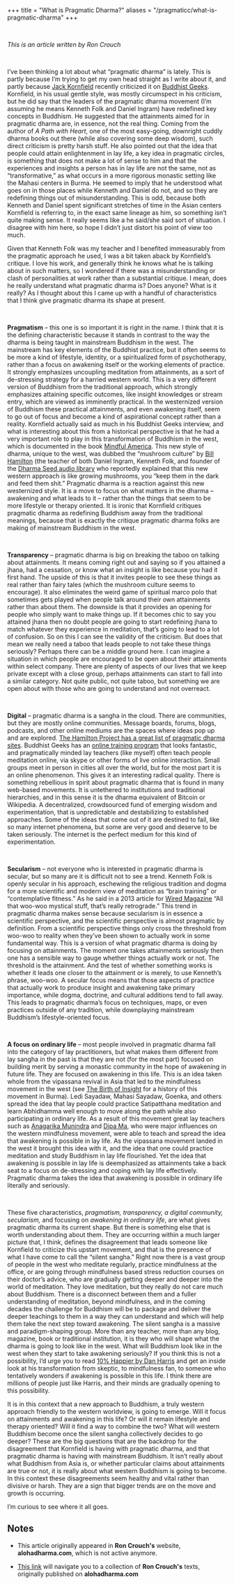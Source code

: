 +++
title = "What is Pragmatic Dharma?"
aliases = "/pragmaticc/what-is-pragmatic-dharma"
+++

<br>

*This is an article written by Ron Crouch*

<br>

I’ve been thinking a lot about what “pragmatic dharma” is lately. This is partly because I’m trying to get my own head straight as I write about it, and partly because [Jack Kornfield](https://www.jackkornfield.com) recently criticized it on [Buddhist Geeks](http://podbay.fm/show/211752923/e/1442707200?autostart=1).
Kornfield, in his usual gentle style, was mostly circumspect in his criticism, but he did say that the leaders of the pragmatic dharma movement (I’m assuming he means Kenneth Folk and Daniel Ingram) have redefined key concepts in Buddhism. He suggested that the attainments aimed for in pragmatic dharma are, in essence, not the real thing. Coming from the author of *A Path with Heart*, one of the most easy-going, downright cuddly dharma books out there (while also covering some deep wisdom), such direct criticism is pretty harsh stuff. He also pointed out that the idea that people could attain enlightenment in lay life, a key idea in pragmatic circles, is something that does not make a lot of sense to him and that the experiences and insights a person has in lay life are not the same, not as “transformative,” as what occurs in a more rigorous monastic setting like the Mahasi centers in Burma. He seemed to imply that he understood what goes on in those places while Kenneth and Daniel do not, and so they are redefining things out of misunderstanding. This is odd, because both Kenneth and Daniel spent significant stretches of time in the Asian centers Kornfield is referring to, in the exact same lineage as him, so something isn’t quite making sense. It really seems like a he said/she said sort of situation. I disagree with him here, so hope I didn’t just distort his point of view too much.

Given that Kenneth Folk was my teacher and I benefited immeasurably from the pragmatic approach he used, I was a bit taken aback by Kornfield’s critique. I love his work, and generally think he knows what he is talking about in such matters, so I wondered if there was a misunderstanding or clash of personalities at work rather than a substantial critique. I mean, does he really understand what pragmatic dharma is? Does anyone? What is it really? As I thought about this I came up with a handful of characteristics that I think give pragmatic dharma its shape at present.

<br>

**Pragmatism** – this one is so important it is right in the name. I think that it is the defining characteristic because it stands in contrast to the way the dharma is being taught in mainstream Buddhism in the west. The mainstream has key elements of the Buddhist practice, but it often seems to be more a kind of lifestyle, identity, or a spiritualized form of psychotherapy, rather than a focus on awakening itself or the working elements of practice. It strongly emphasizes uncoupling meditation from attainments, as a sort of de-stressing strategy for a harried western world. This is a very different version of Buddhism from the traditional approach, which strongly emphasizes attaining specific outcomes, like insight knowledges or stream entry, which are viewed as imminently practical. In the westernized version of Buddhism these practical attainments, and even awakening itself, seem to go out of focus and become a kind of aspirational concept rather than a reality. Kornfield actually said as much in his Buddhist Geeks interview, and what is interesting about this from a historical perspective is that he had a very important role to play in this transformation of Buddhism in the west, which is documented in the book [Mindful America](http://www.amazon.com/Mindful-America-Transformation-Buddhist-Meditation/dp/0199827818).
This new style of dharma, unique to the west, was dubbed the “mushroom culture” by [Bill Hamilton](http://www.amazon.com/Saints-Psychopaths-William-L-Hamilton/dp/0964490404)
(the teacher of both Daniel Ingram, Kenneth Folk, and founder of the [Dharma Seed audio library](http://dharmaseed.org) who reportedly explained that this new western approach is like growing mushrooms, you “keep them in the dark and feed them shit.” Pragmatic dharma is a reaction against this new westernized style. It is a move to focus on what matters in the dharma – awakening and what leads to it – rather than the things that seem to be more lifestyle or therapy oriented. It is ironic that Kornfield critiques pragmatic dharma as redefining Buddhism away from the traditional meanings, because that is exactly the critique pragmatic dharma folks are making of mainstream Buddhism in the west.

<br>

**Transparency** – pragmatic dharma is big on breaking the taboo on talking about attainments. It means coming right out and saying so if you attained a jhana, had a cessation, or know what an insight is like because you had it first hand. The upside of this is that it invites people to see these things as real rather than fairy tales (which the mushroom culture seems to encourage). It also eliminates the weird game of spiritual marco polo that sometimes gets played when people talk around their own attainments rather than about them. The downside is that it provides an opening for people who simply want to make things up. If it becomes chic to say you attained jhana then no doubt people are going to start redefining jhana to match whatever they experience in meditation, that’s going to lead to a lot of confusion. So on this I can see the validity of the criticism. But does that mean we really need a taboo that leads people to not take these things seriously? Perhaps there can be a middle ground here. I can imagine a situation in which people are encouraged to be open about their attainments within select company. There are plenty of aspects of our lives that we keep private except with a close group, perhaps attainments can start to fall into a similar category. Not quite public, not quite taboo, but something we are open about with those who are going to understand and not overreact.

<br>

**Digital** – pragmatic dharma is a sangha in the cloud. There are communities, but they are mostly online communities. Message boards, forums, blogs, podcasts, and other online mediums are the spaces where ideas pop up and are explored. [The Hamilton Project has a great list of pragmatic dharma sites](http://thehamiltonproject.blogspot.com.ee/2011/04/pragmatic-dharma-on-rise.html).
Buddhist Geeks has an [online training program](http://www.buddhistgeeks.com/dojo) that looks fantastic, and pragmatically minded lay teachers (like myself) often teach people meditation online, via skype or other forms of live online interaction. Small groups meet in person in cities all over the world, but for the most part it is an online phenomenon. This gives it an interesting radical quality. There is something rebellious in spirit about pragmatic dharma that is found in many web-based movements. It is untethered to institutions and traditional hierarchies, and in this sense it is the dharma equivalent of Bitcoin or Wikipedia. A decentralized, crowdsourced fund of emerging wisdom and experimentation, that is unpredictable and destabilizing to established approaches. Some of the ideas that come out of it are destined to fail, like so many internet phenomena, but some are very good and deserve to be taken seriously. The internet is the perfect medium for this kind of experimentation.

<br>

**Secularism** – not everyone who is interested in pragmatic dharma is secular, but so many are it is difficult not to see a trend. Kenneth Folk is openly secular in his approach, eschewing the religious tradition and dogma for a more scientific and modern view of meditation as “brain training” or “contemplative fitness.” As he said in a 2013 article for [Wired Magazine](http://www.wired.com/2013/06/meditation-mindfulness-silicon-valley) “All that woo-woo mystical stuff, that’s really retrograde.”  This trend in pragmatic dharma makes sense because secularism is in essence a scientific perspective, and the scientific perspective is almost pragmatic by definition. From a scientific perspective things only cross the threshold from woo-woo to reality when they’ve been shown to actually work in some fundamental way. This is a version of what pragmatic dharma is doing by focusing on attainments. The moment one takes attainments seriously then one has a sensible way to gauge whether things actually work or not. The threshold is the attainment. And the test of whether something works is whether it leads one closer to the attainment or is merely, to use Kenneth’s phrase, woo-woo. A secular focus means that those aspects of practice that actually work to produce insight and awakening take primary importance, while dogma, doctrine, and cultural additions tend to fall away. This leads to pragmatic dharma’s focus on techniques, maps, or even practices outside of any tradition, while downplaying mainstream Buddhism’s lifestyle-oriented focus.

<br>

**A focus on ordinary life** – most people involved in pragmatic dharma fall into the category of lay practitioners, but what makes them different from lay sangha in the past is that they are not (for the most part) focused on building merit by serving a monastic community in the hope of awakening in future life. They are focused on awakening in this life. This is an idea taken whole from the vipassana revival in Asia that led to the mindfulness movement in the west (see [The Birth of Insight](http://www.amazon.com/The-Birth-Insight-Meditation-Modernity/dp/022600080X)
for a history of this movement in Burma). Ledi Sayadaw, Mahasi Sayadaw, Goenka, and others spread the idea that lay people could practice Satipatthana meditation and learn Abhidhamma well enough to move along the path while also participating in ordinary life. As a result of this movement great lay teachers such as [Anagarika Munindra](https://en.wikipedia.org/wiki/Anagarika_Munindra) and [Dipa Ma](https://en.wikipedia.org/wiki/Dipa_Ma), who were major influences on the western mindfulness movement, were able to teach and spread the idea that awakening is possible in lay life. As the vipassana movement landed in the west it brought this idea with it, and the idea that one could practice meditation and study Buddhism in lay life flourished. Yet the idea that awakening is possible in lay life is deemphasized as attainments take a back seat to a focus on de-stressing and coping with lay life effectively. Pragmatic dharma takes the idea that awakening is possible in ordinary life literally and seriously.

<br>

These five characteristics, *pragmatism, transparency, a digital community, secularism,* and focusing on *awakening in ordinary life*, are what gives pragmatic dharma its current shape. But there is something else that is worth understanding about them. They are occurring within a much larger picture that, I think, defines the disagreement that leads someone like Kornfield to criticize this upstart movement, and that is the presence of what I have come to call the “silent sangha.” Right now there is a vast group of people in the west who meditate regularly, practice mindfulness at the office, or are going through mindfulness based stress reduction courses on their doctor’s advice, who are gradually getting deeper and deeper into the world of meditation. They love meditation, but they really do not care much about Buddhism. There is a disconnect between them and a fuller understanding of meditation, beyond mindfulness, and in the coming decades the challenge for Buddhism will be to package and deliver the deeper teachings to them in a way they can understand and which will help them take the next step toward awakening. The silent sangha is a massive and paradigm-shaping group. More than any teacher, more than any blog, magazine, book or traditional institution, it is they who will shape what the dharma is going to look like in the west. What will Buddhism look like in the west when they start to take awakening seriously? If you think this is not a possibility, I’d urge you to read [10% Happier by Dan Harris](http://www.amazon.com/10-Happier-Self-Help-Actually-Works-A/dp/0062265423) and get an inside look at his transformation from skeptic, to mindfulness fan, to someone who tentatively wonders if awakening is possible in this life. I think there are millions of people just like Harris, and their minds are gradually opening to this possibility.

It is in this context that a new approach to Buddhism, a truly western approach friendly to the western worldview, is going to emerge. Will it focus on attainments and awakening in this life? Or will it remain lifestyle and therapy oriented? Will it find a way to combine the two? What will western Buddhism become once the silent sangha collectively decides to go deeper? These are the big questions that are the backdrop for the disagreement that Kornfield is having with pragmatic dharma, and that pragmatic dharma is having with mainstream Buddhism. It isn’t really about what Buddhism from Asia is, or whether particular claims about attainments are true or not, it is really about what western Buddhism is going to become. In this context these disagreements seem healthy and vital rather than divisive or harsh. They are a sign that bigger trends are on the move and growth is occurring.

I’m curious to see where it all goes.


## Notes

- This article originally appeared in **Ron Crouch's** website, **alohadharma.com**, which is not active anymore.

- [This link](https://github.com/atrahhdis/alohadharma) will navigate you to a collection of **Ron Crouch's** texts, originally published on **alohadharma.com**